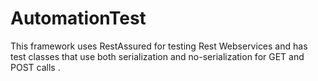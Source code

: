# AutomationTest
This framework uses RestAssured for testing Rest Webservices and  has test classes that use both serialization and no-serialization for GET and POST calls .  
